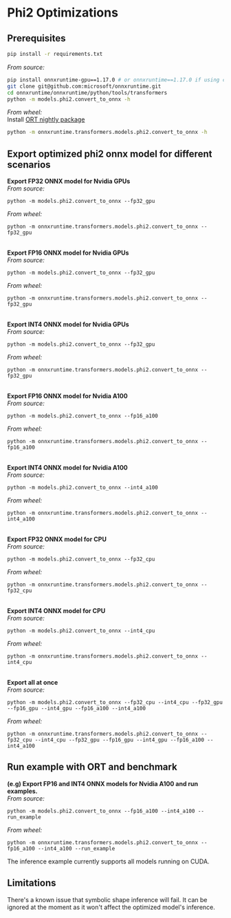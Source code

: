 # Phi2 Optimizations
## Prerequisites
```bash
pip install -r requirements.txt
```
_From source:_
```bash
pip install onnxruntime-gpu==1.17.0 # or onnxruntime==1.17.0 if using cpu
git clone git@github.com:microsoft/onnxruntime.git
cd onnxruntime/onnxruntime/python/tools/transformers
python -m models.phi2.convert_to_onnx -h
```
_From wheel:_ \
Install [ORT nightly package](https://onnxruntime.ai/docs/install/)
```bash
python -m onnxruntime.transformers.models.phi2.convert_to_onnx -h
```

## Export optimized phi2 onnx model for different scenarios
**Export FP32 ONNX model for Nvidia GPUs** \
_From source:_
```
python -m models.phi2.convert_to_onnx --fp32_gpu
```
_From wheel:_
```
python -m onnxruntime.transformers.models.phi2.convert_to_onnx --fp32_gpu
```
\
**Export FP16 ONNX model for Nvidia GPUs** \
_From source:_
```
python -m models.phi2.convert_to_onnx --fp32_gpu
```
_From wheel:_
```
python -m onnxruntime.transformers.models.phi2.convert_to_onnx --fp32_gpu
```
\
**Export INT4 ONNX model for Nvidia GPUs** \
_From source:_
```
python -m models.phi2.convert_to_onnx --fp32_gpu
```
_From wheel:_
```
python -m onnxruntime.transformers.models.phi2.convert_to_onnx --fp32_gpu
```
\
**Export FP16 ONNX model for Nvidia A100** \
_From source:_
```
python -m models.phi2.convert_to_onnx --fp16_a100
```
_From wheel:_
```
python -m onnxruntime.transformers.models.phi2.convert_to_onnx --fp16_a100
```
\
**Export INT4 ONNX model for Nvidia A100** \
_From source:_
```
python -m models.phi2.convert_to_onnx --int4_a100
```
_From wheel:_
```
python -m onnxruntime.transformers.models.phi2.convert_to_onnx --int4_a100
```
\
**Export FP32 ONNX model for CPU** \
_From source:_
```
python -m models.phi2.convert_to_onnx --fp32_cpu
```
_From wheel:_
```
python -m onnxruntime.transformers.models.phi2.convert_to_onnx --fp32_cpu
```
\
**Export INT4 ONNX model for CPU** \
_From source:_
```
python -m models.phi2.convert_to_onnx --int4_cpu
```
_From wheel:_
```
python -m onnxruntime.transformers.models.phi2.convert_to_onnx --int4_cpu
```
\
**Export all at once** \
_From source:_
```
python -m models.phi2.convert_to_onnx --fp32_cpu --int4_cpu --fp32_gpu --fp16_gpu --int4_gpu --fp16_a100 --int4_a100
```
_From wheel:_
```
python -m onnxruntime.transformers.models.phi2.convert_to_onnx --fp32_cpu --int4_cpu --fp32_gpu --fp16_gpu --int4_gpu --fp16_a100 --int4_a100
```
## Run example with ORT and benchmark
**(e.g) Export FP16 and INT4 ONNX models for Nvidia A100 and run examples.** \
_From source:_
```
python -m models.phi2.convert_to_onnx --fp16_a100 --int4_a100 --run_example
```
_From wheel:_
```
python -m onnxruntime.transformers.models.phi2.convert_to_onnx --fp16_a100 --int4_a100 --run_example
```
The inference example currently supports all models running on CUDA.

## Limitations
There's a known issue that symbolic shape inference will fail. It can be ignored at the moment as it won't affect the optimized model's inference.



